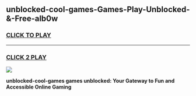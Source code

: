 
## unblocked-cool-games-Games-Play-Unblocked-&-Free-alb0w
<h3>
<a href="https://premium76.site?title=unblocked-cool-games&ref=24A">CLICK TO PLAY</a></h3>
<hr>

<h3>
<a href="https://premium76.site?title=unblocked-cool-games&ref=24A">CLICK 2 PLAY</a>
  
</h3>

<a href="https://premium76.site?title=unblocked-cool-games&ref=24A"><img src="https://clearcache.store/games.png"></a>


**unblocked-cool-games games unblocked: Your Gateway to Fun and Accessible Online Gaming**

